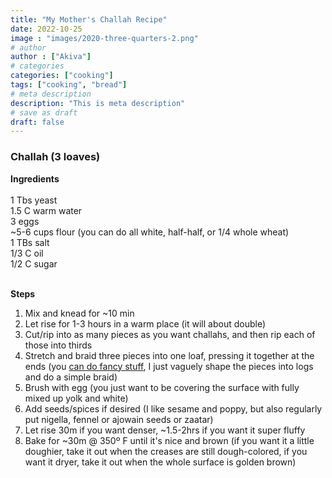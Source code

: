 ```yaml
---
title: "My Mother's Challah Recipe"
date: 2022-10-25
image : "images/2020-three-quarters-2.png"
# author
author : ["Akiva"]
# categories
categories: ["cooking"]
tags: ["cooking", "bread"]
# meta description
description: "This is meta description"
# save as draft
draft: false
---
```


### Challah (3 loaves)

**Ingredients**  <br><br>
1 Tbs yeast  
1.5 C warm water  
3 eggs  
~5-6 cups flour (you can do all white, half-half, or 1/4 whole wheat)  
1 TBs salt   
1/3 C oil  
1/2 C sugar  <br><br>
  

**Steps** 
1. Mix and knead for ~10 min
2.    Let rise for 1-3 hours in a warm place (it will about double) 
3.    Cut/rip into as many pieces as you want challahs, and then rip each of those into thirds
4.    Stretch and braid three pieces into one loaf, pressing it together at the ends (you [can do fancy stuff](https://toriavey.com/challah-bread-part-2-how-to-braid-challah/), I just vaguely shape the pieces into logs and do a simple braid)
5.    Brush with egg (you just want to be covering the surface with fully mixed up yolk and white)
6.    Add seeds/spices if desired (I like sesame and poppy, but also regularly put nigella, fennel or ajowain seeds or zaatar)
7.    Let rise 30m if you want denser, ~1.5-2hrs if you want it super fluffy 
8.    Bake for ~30m @ 350º F until it's nice and brown (if you want it a little doughier, take it out when the creases are still dough-colored, if you want it dryer, take it out when the whole surface is golden brown)
